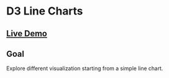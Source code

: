 # D3 Line Charts

## [Live Demo]()

## Goal

Explore different visualization starting from a simple line chart.
